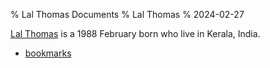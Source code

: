 % Lal Thomas Documents
% Lal Thomas
% 2024-02-27

[Lal Thomas](https://www.facebook.com/lalthomas.official/) is a 1988 February born who live in Kerala, India.

- [bookmarks](bookmarks.html)
